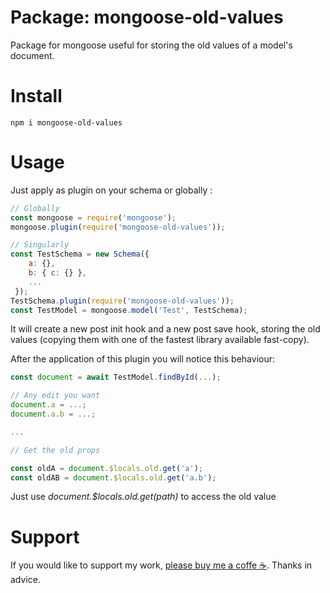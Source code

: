 # Package: mongoose-old-values

Package for mongoose useful for storing the old values of a model's document.

# Install

```shell
npm i mongoose-old-values
```

# Usage

Just apply as plugin on your schema or globally :

```js
// Globally
const mongoose = require('mongoose');
mongoose.plugin(require('mongoose-old-values'));

// Singularly
const TestSchema = new Schema({
    a: {},
    b: { c: {} },
    ...
 });
TestSchema.plugin(require('mongoose-old-values'));
const TestModel = mongoose.model('Test', TestSchema);
```

It will create a new post init hook and a new post save hook, storing the old values (copying them with one of the fastest library available fast-copy).

After the application of this plugin you will notice this behaviour:

```js
const document = await TestModel.findById(...);

// Any edit you want
document.a = ...;
document.a.b = ...;

...

// Get the old props

const oldA = document.$locals.old.get('a');
const oldAB = document.$locals.old.get('a.b');
```

Just use _document.\$locals.old.get(path)_ to access the old value

# Support

If you would like to support my work, [please buy me a coffe ☕](https://www.paypal.com/cgi-bin/webscr?cmd=_s-xclick&hosted_button_id=HRVBJMSU9CQXW).
Thanks in advice.
